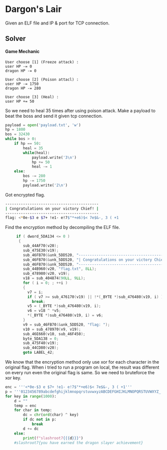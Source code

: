 # Dargon's Lair
Given an ELF file and IP & port for TCP connection.

## Solver
#### Game Mechanic
```
User choose [1] (Freeze attack) : 
user HP -= 0
dragon HP -= 0

User choose [2] (Poison attacl) :
user HP -= 1750
dragon HP -= 280

User choose [3] (Heal) :
user HP += 50

```
So we need to heal 35 times after using poison attack. Make a payload to beat the boss and send it given tcp connection.
```py
payload = open('payload.txt', 'w')
hp = 1800
bos = 32430
while bos > 0:
    if hp == 50:
        heal = 35
        while(heal):
            payload.write('3\n')
            hp += 50
            heal -= 1
    else:
        bos -= 280
        hp -= 1750
        payload.write('2\n')
```
Got encrypted flag.
```bash
------------------------------------------
| Congratulations on your victory Chief! |
------------------------------------------
flag: <*0e-$3 e $7+ !e1- e!7$"*+e6)$< 7e$&-, 3 ( +1
```
Find the encryption method by decompiling the ELF file.
```c
     if ( dword_5DA134 <= 0 )
      {
        sub_44AF70(v20);
        sub_475E30(v19);
        sub_46FB70(&unk_5DD520, "------------------------------------------\n");
        sub_46FB70(&unk_5DD520, "| Congratulations on your victory Chief! |\n");
        sub_46FB70(&unk_5DD520, "------------------------------------------\n");
        sub_44B960(v20, "flag.txt", 8LL);
        sub_478980(v20, v19);
        v18 = sub_404874(90LL, 9LL);
        for ( i = 0; ; ++i )
        {
          v7 = i;
          if ( v7 >= sub_476170(v19) || !*(_BYTE *)sub_476480(v19, i) )
            break;
          v5 = (_BYTE *)sub_476480(v19, i);
          v6 = v18 ^ *v5;
          *(_BYTE *)sub_476480(v19, i) = v6;
        }
        v9 = sub_46FB70(&unk_5DD520, "flag: ");
        v10 = sub_478970(v9, v19);
        sub_46E660(v10, sub_46F450);
        byte_5DA138 = 0;
        sub_475F40(v19);
        sub_44CD80(v20);
        goto LABEL_42;
```
We know that the encryption method only use xor for each character in the original flag. When i tried to run a program on local, the result was different on every run even the original flag is same. So we need to bruteforce the xor key.
```py
enc = '''<*0e-$3 e $7+ !e1- e!7$"*+e6)$< 7e$&-, 3 ( +1'''
p = '''0123456789abcdefghijklmnopqrstuvwxyzABCDEFGHIJKLMNOPQRSTUVWXYZ_'''
for key in range(1000):
    d = ""
    temp = enc
    for char in temp:
        dc = chr(ord(char) ^ key)
        if dc not in p:
            break
        d += dc
    else:
        print(f"slashroot7{{{d}}}")
    #slashroot7{you have earned the dragon slayer achievement}
```
